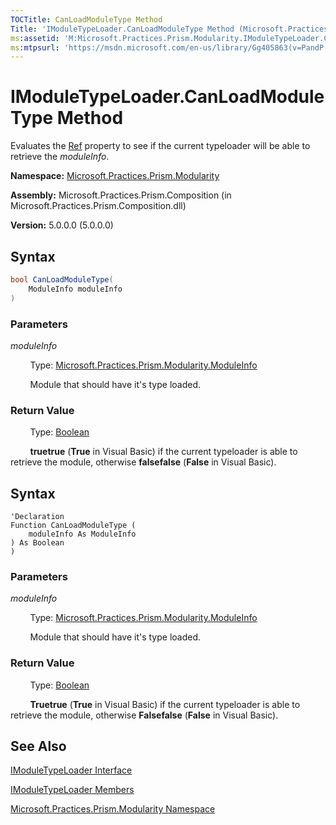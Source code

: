 ```yaml
---
TOCTitle: CanLoadModuleType Method
Title: 'IModuleTypeLoader.CanLoadModuleType Method (Microsoft.Practices.Prism.Modularity)'
ms:assetid: 'M:Microsoft.Practices.Prism.Modularity.IModuleTypeLoader.CanLoadModuleType(Microsoft.Practices.Prism.Modularity.ModuleInfo)'
ms:mtpsurl: 'https://msdn.microsoft.com/en-us/library/Gg405863(v=PandP.50)'
---
```


# IModuleTypeLoader.CanLoadModuleType Method

Evaluates the [Ref](https://msdn.microsoft.com/en-us/library/microsoft.practices.prism.modularity.moduleinfo.ref(v=pandp.50)) property to see if the current typeloader will be able to retrieve the *moduleInfo*.

**Namespace:** [Microsoft.Practices.Prism.Modularity](https://msdn.microsoft.com/en-us/library/microsoft.practices.prism.modularity(v=pandp.50))

**Assembly:** Microsoft.Practices.Prism.Composition (in Microsoft.Practices.Prism.Composition.dll)

**Version:** 5.0.0.0 (5.0.0.0)

## Syntax
```C#
bool CanLoadModuleType(
	ModuleInfo moduleInfo
)
```


### Parameters

*moduleInfo*

&nbsp;&nbsp;&nbsp;&nbsp;&nbsp;&nbsp;&nbsp;&nbsp;Type: [Microsoft.Practices.Prism.Modularity.ModuleInfo](https://msdn.microsoft.com/en-us/library/microsoft.practices.prism.modularity.moduleinfo(v=pandp.50))

&nbsp;&nbsp;&nbsp;&nbsp;&nbsp;&nbsp;&nbsp;&nbsp;Module that should have it's type loaded.

### Return Value

&nbsp;&nbsp;&nbsp;&nbsp;&nbsp;&nbsp;&nbsp;&nbsp;Type: [Boolean](http://msdn2.microsoft.com/en-us/library/a28wyd50)

&nbsp;&nbsp;&nbsp;&nbsp;&nbsp;&nbsp;&nbsp;&nbsp;**truetrue** (**True** in Visual Basic) if the current typeloader is able to retrieve the module, otherwise **falsefalse** (**False** in Visual Basic).

## Syntax
```VB
'Declaration
Function CanLoadModuleType ( 
	moduleInfo As ModuleInfo
) As Boolean
)
```


### Parameters

*moduleInfo*

&nbsp;&nbsp;&nbsp;&nbsp;&nbsp;&nbsp;&nbsp;&nbsp;Type: [Microsoft.Practices.Prism.Modularity.ModuleInfo](https://msdn.microsoft.com/en-us/library/microsoft.practices.prism.modularity.moduleinfo(v=pandp.50))

&nbsp;&nbsp;&nbsp;&nbsp;&nbsp;&nbsp;&nbsp;&nbsp;Module that should have it's type loaded.

### Return Value

&nbsp;&nbsp;&nbsp;&nbsp;&nbsp;&nbsp;&nbsp;&nbsp;Type: [Boolean](http://msdn2.microsoft.com/en-us/library/a28wyd50)

&nbsp;&nbsp;&nbsp;&nbsp;&nbsp;&nbsp;&nbsp;&nbsp;**Truetrue** (**True** in Visual Basic) if the current typeloader is able to retrieve the module, otherwise **Falsefalse** (**False** in Visual Basic).

## See Also

[IModuleTypeLoader Interface](https://msdn.microsoft.com/en-us/library/microsoft.practices.prism.modularity.imoduletypeloader(v=pandp.50))

[IModuleTypeLoader Members](https://msdn.microsoft.com/en-us/library/microsoft.practices.prism.modularity.imoduletypeloader_members(v=pandp.50))

[Microsoft.Practices.Prism.Modularity Namespace](https://msdn.microsoft.com/en-us/library/microsoft.practices.prism.modularity(v=pandp.50))
